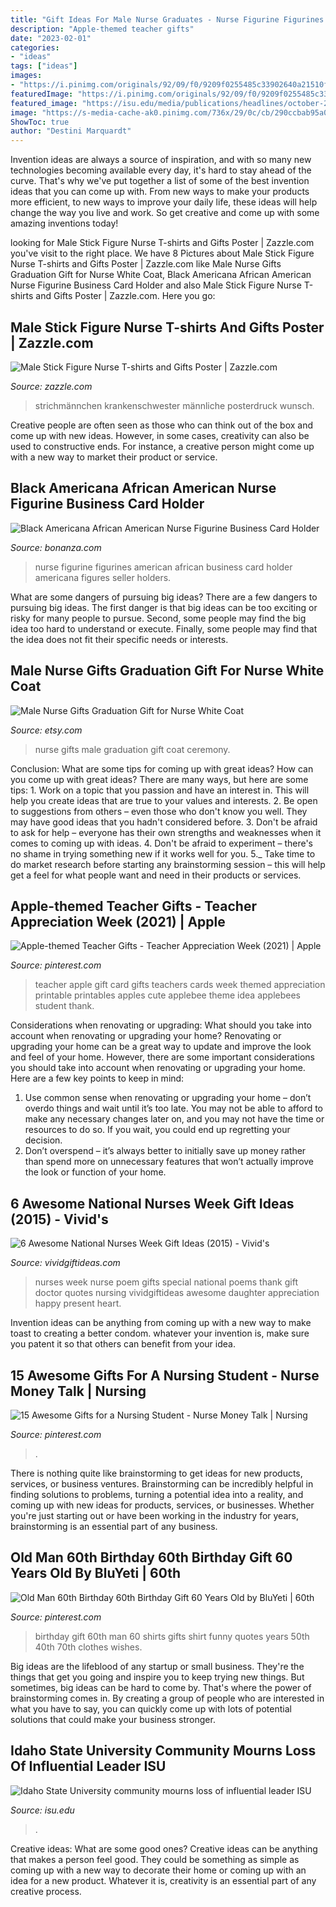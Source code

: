 ```yaml
---
title: "Gift Ideas For Male Nurse Graduates - Nurse Figurine Figurines American African Business Card Holder Americana Figures Seller Holders"
description: "Apple-themed teacher gifts"
date: "2023-02-01"
categories:
- "ideas"
tags: ["ideas"]
images:
- "https://i.pinimg.com/originals/92/09/f0/9209f0255485c33902640a21510fb8b5.jpg"
featuredImage: "https://i.pinimg.com/originals/92/09/f0/9209f0255485c33902640a21510fb8b5.jpg"
featured_image: "https://isu.edu/media/publications/headlines/october-2019/KevinSatterlee-copy.jpg"
image: "https://s-media-cache-ak0.pinimg.com/736x/29/0c/cb/290ccbab95a00d4e1a15e8f6c13cc2e7.jpg"
ShowToc: true
author: "Destini Marquardt"
---
```



Invention ideas are always a source of inspiration, and with so many new technologies becoming available every day, it's hard to stay ahead of the curve. That's why we've put together a list of some of the best invention ideas that you can come up with. From new ways to make your products more efficient, to new ways to improve your daily life, these ideas will help change the way you live and work. So get creative and come up with some amazing inventions today!

	

		
looking for Male Stick Figure Nurse T-shirts and Gifts Poster | Zazzle.com you've visit to the right place. We have 8 Pictures about Male Stick Figure Nurse T-shirts and Gifts Poster | Zazzle.com like Male Nurse Gifts Graduation Gift for Nurse White Coat, Black Americana African American Nurse Figurine Business Card Holder and also Male Stick Figure Nurse T-shirts and Gifts Poster | Zazzle.com. Here you go:
		
    
## Male Stick Figure Nurse T-shirts And Gifts Poster | Zazzle.com

<img loading=lazy src="https://rlv.zcache.com/male_stick_figure_nurse_t_shirts_and_gifts_poster-r026812f348154e349cd959616d8f4a74_w2j_8byvr_704.jpg" onerror="this.onerror=null;this.src='https://tse4.mm.bing.net/th?id=OIP.0GjqAUrdTdo_tt-AN0W_2wHaHa&amp;pid=15.1';" alt="Male Stick Figure Nurse T-shirts and Gifts Poster | Zazzle.com">

_Source: zazzle.com_

>strichmännchen krankenschwester männliche posterdruck wunsch. 

	

Creative people are often seen as those who can think out of the box and come up with new ideas. However, in some cases, creativity can also be used to constructive ends. For instance, a creative person might come up with a new way to market their product or service.

    
## Black Americana African American Nurse Figurine Business Card Holder

<img loading=lazy src="https://images.bonanzastatic.com/afu/images/9729/5041/100_7757.JPG" onerror="this.onerror=null;this.src='https://tse1.mm.bing.net/th?id=OIP._3DajVeg2TwNTf0Zb0c0PQHaL_&amp;pid=15.1';" alt="Black Americana African American Nurse Figurine Business Card Holder">

_Source: bonanza.com_

>nurse figurine figurines american african business card holder americana figures seller holders. 

	

What are some dangers of pursuing big ideas?
There are a few dangers to pursuing big ideas. The first danger is that big ideas can be too exciting or risky for many people to pursue. Second, some people may find the big idea too hard to understand or execute. Finally, some people may find that the idea does not fit their specific needs or interests.

    
## Male Nurse Gifts Graduation Gift For Nurse White Coat

<img loading=lazy src="https://img.etsystatic.com/il/d2731f/1153903924/il_570xN.1153903924_tcin.jpg?version=2" onerror="this.onerror=null;this.src='https://tse1.mm.bing.net/th?id=OIP.R1n54zj5F2MzBhct6xlMbwHaLH&amp;pid=15.1';" alt="Male Nurse Gifts Graduation Gift for Nurse White Coat">

_Source: etsy.com_

>nurse gifts male graduation gift coat ceremony. 

	

Conclusion: What are some tips for coming up with great ideas?
How can you come up with great ideas? There are many ways, but here are some tips: 1. Work on a topic that you passion and have an interest in. This will help you create ideas that are true to your values and interests. 2. Be open to suggestions from others – even those who don't know you well. They may have good ideas that you hadn't considered before. 3. Don't be afraid to ask for help – everyone has their own strengths and weaknesses when it comes to coming up with ideas. 4. Don't be afraid to experiment – there's no shame in trying something new if it works well for you. 5._ Take time to do market research before starting any brainstorming session – this will help get a feel for what people want and need in their products or services. 
    
## Apple-themed Teacher Gifts - Teacher Appreciation Week (2021) | Apple

<img loading=lazy src="https://i.pinimg.com/originals/92/09/f0/9209f0255485c33902640a21510fb8b5.jpg" onerror="this.onerror=null;this.src='https://tse3.mm.bing.net/th?id=OIP.THJC_j7-NoVomvHhxW7z0wHaLJ&amp;pid=15.1';" alt="Apple-themed Teacher Gifts - Teacher Appreciation Week (2021) | Apple">

_Source: pinterest.com_

>teacher apple gift card gifts teachers cards week themed appreciation printable printables apples cute applebee theme idea applebees student thank. 

	

Considerations when renovating or upgrading: What should you take into account when renovating or upgrading your home?
Renovating or upgrading your home can be a great way to update and improve the look and feel of your home. However, there are some important considerations you should take into account when renovating or upgrading your home. Here are a few key points to keep in mind: 
1. Use common sense when renovating or upgrading your home – don’t overdo things and wait until it’s too late. You may not be able to afford to make any necessary changes later on, and you may not have the time or resources to do so. If you wait, you could end up regretting your decision. 
2. Don’t overspend – it’s always better to initially save up money rather than spend more on unnecessary features that won’t actually improve the look or function of your home.

    
## 6 Awesome National Nurses Week Gift Ideas (2015) - Vivid&#039;s

<img loading=lazy src="http://i0.wp.com/vividgiftideas.com/wp-content/uploads/2015/04/A1ih4bjgYWL._SL1500_.jpg?resize=396%2C495" onerror="this.onerror=null;this.src='https://tse2.mm.bing.net/th?id=OIP.d6BjC5w8xYcL2A3UEQjGHgHaJQ&amp;pid=15.1';" alt="6 Awesome National Nurses Week Gift Ideas (2015) - Vivid&#039;s">

_Source: vividgiftideas.com_

>nurses week nurse poem gifts special national poems thank gift doctor quotes nursing vividgiftideas awesome daughter appreciation happy present heart. 

	

Invention ideas can be anything from coming up with a new way to make toast to creating a better condom. whatever your invention is, make sure you patent it so that others can benefit from your idea.

    
## 15 Awesome Gifts For A Nursing Student - Nurse Money Talk | Nursing

<img loading=lazy src="https://i.pinimg.com/736x/b9/1c/4c/b91c4ceacf671f3543e4d9ad7ca2c952.jpg" onerror="this.onerror=null;this.src='https://tse2.mm.bing.net/th?id=OIP.64U9rWjHIfL9ulvPcoWb8wHaLH&amp;pid=15.1';" alt="15 Awesome Gifts for a Nursing Student - Nurse Money Talk | Nursing">

_Source: pinterest.com_

>. 

	

There is nothing quite like brainstorming to get ideas for new products, services, or business ventures. Brainstorming can be incredibly helpful in finding solutions to problems, turning a potential idea into a reality, and coming up with new ideas for products, services, or businesses. Whether you're just starting out or have been working in the industry for years, brainstorming is an essential part of any business.

    
## Old Man 60th Birthday 60th Birthday Gift 60 Years Old By BluYeti | 60th

<img loading=lazy src="https://s-media-cache-ak0.pinimg.com/736x/29/0c/cb/290ccbab95a00d4e1a15e8f6c13cc2e7.jpg" onerror="this.onerror=null;this.src='https://tse3.mm.bing.net/th?id=OIP.pFkfK9YC7KMllFLjUyLuKQHaKV&amp;pid=15.1';" alt="Old Man 60th Birthday 60th Birthday Gift 60 Years Old by BluYeti | 60th">

_Source: pinterest.com_

>birthday gift 60th man 60 shirts gifts shirt funny quotes years 50th 40th 70th clothes wishes. 

	

Big ideas are the lifeblood of any startup or small business. They're the things that get you going and inspire you to keep trying new things. But sometimes, big ideas can be hard to come by. That's where the power of brainstorming comes in. By creating a group of people who are interested in what you have to say, you can quickly come up with lots of potential solutions that could make your business stronger.

    
## Idaho State University Community Mourns Loss Of Influential Leader ISU

<img loading=lazy src="https://isu.edu/media/publications/headlines/october-2019/KevinSatterlee-copy.jpg" onerror="this.onerror=null;this.src='https://tse3.mm.bing.net/th?id=OIP.W-W8ToQPrYPf36Al_aiC3AHaE8&amp;pid=15.1';" alt="Idaho State University community mourns loss of influential leader ISU">

_Source: isu.edu_

>. 

	

Creative ideas: What are some good ones?
Creative ideas can be anything that makes a person feel good. They could be something as simple as coming up with a new way to decorate their home or coming up with an idea for a new product. Whatever it is, creativity is an essential part of any creative process.

